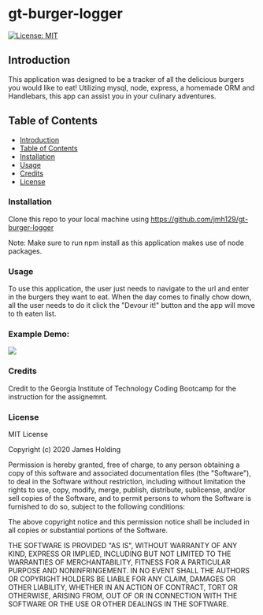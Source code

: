 # gt-burger-logger

[![License: MIT](https://img.shields.io/badge/License-MIT-yellow.svg)](https://opensource.org/licenses/MIT)
## Introduction
This application was designed to be a tracker of all the delicious burgers you would like to eat! Utilizing mysql, node, express, a homemade ORM and Handlebars, this app can assist you in your culinary adventures. 

## Table of Contents
- [Introduction](#Introduction)
- [Table of Contents](#table-of-contents)
- [Installation](#installation)
- [Usage](#usage)
- [Credits](#credits)
- [License](#license)

### Installation
Clone this repo to your local machine using https://github.com/jmh129/gt-burger-logger

Note: Make sure to run npm install as this application makes use of node packages. 

### Usage
To use this application, the user just needs to navigate to the url and enter in the burgers they want to eat. When the day comes to finally chow down, all the user needs to do it click the "Devour it!" button and the app will move to th eaten list. 


### Example Demo:

![](gifs/gif.gif)


### Credits
Credit to the Georgia Institute of Technology Coding Bootcamp for the instruction for the assignemnt. 

### License

MIT License

Copyright (c) 2020 James Holding

Permission is hereby granted, free of charge, to any person obtaining a copy
of this software and associated documentation files (the "Software"), to deal
in the Software without restriction, including without limitation the rights
to use, copy, modify, merge, publish, distribute, sublicense, and/or sell
copies of the Software, and to permit persons to whom the Software is
furnished to do so, subject to the following conditions:

The above copyright notice and this permission notice shall be included in all
copies or substantial portions of the Software.

THE SOFTWARE IS PROVIDED "AS IS", WITHOUT WARRANTY OF ANY KIND, EXPRESS OR
IMPLIED, INCLUDING BUT NOT LIMITED TO THE WARRANTIES OF MERCHANTABILITY,
FITNESS FOR A PARTICULAR PURPOSE AND NONINFRINGEMENT. IN NO EVENT SHALL THE
AUTHORS OR COPYRIGHT HOLDERS BE LIABLE FOR ANY CLAIM, DAMAGES OR OTHER
LIABILITY, WHETHER IN AN ACTION OF CONTRACT, TORT OR OTHERWISE, ARISING FROM,
OUT OF OR IN CONNECTION WITH THE SOFTWARE OR THE USE OR OTHER DEALINGS IN THE
SOFTWARE.